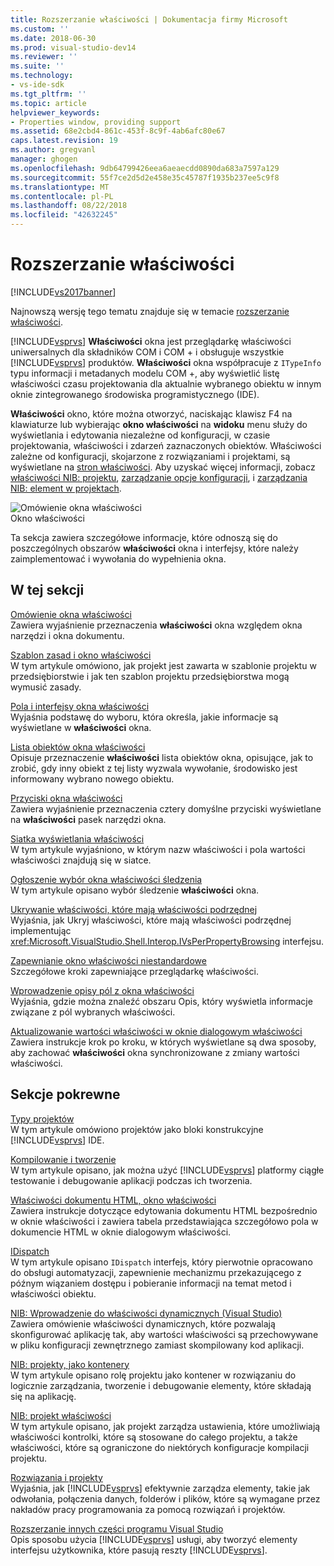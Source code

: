 ```yaml
---
title: Rozszerzanie właściwości | Dokumentacja firmy Microsoft
ms.custom: ''
ms.date: 2018-06-30
ms.prod: visual-studio-dev14
ms.reviewer: ''
ms.suite: ''
ms.technology:
- vs-ide-sdk
ms.tgt_pltfrm: ''
ms.topic: article
helpviewer_keywords:
- Properties window, providing support
ms.assetid: 68e2cbd4-861c-453f-8c9f-4ab6afc80e67
caps.latest.revision: 19
ms.author: gregvanl
manager: ghogen
ms.openlocfilehash: 9db64799426eea6aeaecdd0890da683a7597a129
ms.sourcegitcommit: 55f7ce2d5d2e458e35c45787f1935b237ee5c9f8
ms.translationtype: MT
ms.contentlocale: pl-PL
ms.lasthandoff: 08/22/2018
ms.locfileid: "42632245"
---
```

# <a name="extending-properties"></a>Rozszerzanie właściwości
[!INCLUDE[vs2017banner](../../includes/vs2017banner.md)]

Najnowszą wersję tego tematu znajduje się w temacie [rozszerzanie właściwości](https://docs.microsoft.com/visualstudio/extensibility/internals/extending-properties).  
  
[!INCLUDE[vsprvs](../../includes/vsprvs-md.md)] **Właściwości** okna jest przeglądarkę właściwości uniwersalnych dla składników COM i COM + i obsługuje wszystkie [!INCLUDE[vsprvs](../../includes/vsprvs-md.md)] produktów. **Właściwości** okna współpracuje z `ITypeInfo` typu informacji i metadanych modelu COM +, aby wyświetlić listę właściwości czasu projektowania dla aktualnie wybranego obiektu w innym oknie zintegrowanego środowiska programistycznego (IDE).  
  
 **Właściwości** okno, które można otworzyć, naciskając klawisz F4 na klawiaturze lub wybierając **okno właściwości** na **widoku** menu służy do wyświetlania i edytowania niezależne od konfiguracji, w czasie projektowania, właściwości i zdarzeń zaznaczonych obiektów. Właściwości zależne od konfiguracji, skojarzone z rozwiązaniami i projektami, są wyświetlane na [stron właściwości](../../extensibility/internals/property-pages.md). Aby uzyskać więcej informacji, zobacz [właściwości NIB: projektu](http://msdn.microsoft.com/en-us/fb126574-24ad-4c96-9b2b-6e1f3879ba50), [zarządzanie opcje konfiguracji](../../extensibility/internals/managing-configuration-options.md), i [zarządzania NIB: element w projektach](http://msdn.microsoft.com/en-us/762e606b-7f44-4b66-97a1-e30a703654a0).  
  
 ![Omówienie okna właściwości](../../extensibility/internals/media/vspropertieswindow.png "vsPropertiesWindow")  
Okno właściwości  
  
 Ta sekcja zawiera szczegółowe informacje, które odnoszą się do poszczególnych obszarów **właściwości** okna i interfejsy, które należy zaimplementować i wywołania do wypełnienia okna.  
  
## <a name="in-this-section"></a>W tej sekcji  
 [Omówienie okna właściwości](../../extensibility/internals/properties-window-overview.md)  
 Zawiera wyjaśnienie przeznaczenia **właściwości** okna względem okna narzędzi i okna dokumentu.  
  
 [Szablon zasad i okno właściwości](../../extensibility/internals/template-policy-and-the-properties-window.md)  
 W tym artykule omówiono, jak projekt jest zawarta w szablonie projektu w przedsiębiorstwie i jak ten szablon projektu przedsiębiorstwa mogą wymusić zasady.  
  
 [Pola i interfejsy okna właściwości](../../extensibility/internals/properties-window-fields-and-interfaces.md)  
 Wyjaśnia podstawę do wyboru, która określa, jakie informacje są wyświetlane w **właściwości** okna.  
  
 [Lista obiektów okna właściwości](../../extensibility/internals/properties-window-object-list.md)  
 Opisuje przeznaczenie **właściwości** lista obiektów okna, opisujące, jak to zrobić, gdy inny obiekt z tej listy wyzwala wywołanie, środowisko jest informowany wybrano nowego obiektu.  
  
 [Przyciski okna właściwości](../../extensibility/internals/properties-window-buttons.md)  
 Zawiera wyjaśnienie przeznaczenia cztery domyślne przyciski wyświetlane na **właściwości** pasek narzędzi okna.  
  
 [Siatka wyświetlania właściwości](../../extensibility/internals/properties-display-grid.md)  
 W tym artykule wyjaśniono, w którym nazw właściwości i pola wartości właściwości znajdują się w siatce.  
  
 [Ogłoszenie wybór okna właściwości śledzenia](../../misc/announcing-property-window-selection-tracking.md)  
 W tym artykule opisano wybór śledzenie **właściwości** okna.  
  
 [Ukrywanie właściwości, które mają właściwości podrzędnej](../../misc/hiding-properties-that-have-child-properties.md)  
 Wyjaśnia, jak Ukryj właściwości, które mają właściwości podrzędnej implementując <xref:Microsoft.VisualStudio.Shell.Interop.IVsPerPropertyBrowsing> interfejsu.  
  
 [Zapewnianie okno właściwości niestandardowe](../../misc/providing-a-custom-properties-window.md)  
 Szczegółowe kroki zapewniające przeglądarkę właściwości.  
  
 [Wprowadzenie opisy pól z okna właściwości](../../misc/getting-field-descriptions-from-the-properties-window.md)  
 Wyjaśnia, gdzie można znaleźć obszaru Opis, który wyświetla informacje związane z pól wybranych właściwości.  
  
 [Aktualizowanie wartości właściwości w oknie dialogowym właściwości](../../misc/updating-property-values-in-the-properties-window.md)  
 Zawiera instrukcje krok po kroku, w których wyświetlane są dwa sposoby, aby zachować **właściwości** okna synchronizowane z zmiany wartości właściwości.  
  
## <a name="related-sections"></a>Sekcje pokrewne  
 [Typy projektów](../../extensibility/internals/project-types.md)  
 W tym artykule omówiono projektów jako bloki konstrukcyjne [!INCLUDE[vsprvs](../../includes/vsprvs-md.md)] IDE.  
  
 [Kompilowanie i tworzenie](../../ide/compiling-and-building-in-visual-studio.md)  
 W tym artykule opisano, jak można użyć [!INCLUDE[vsprvs](../../includes/vsprvs-md.md)] platformy ciągłe testowanie i debugowanie aplikacji podczas ich tworzenia.  
  
 [Właściwości dokumentu HTML, okno właściwości](http://msdn.microsoft.com/library/46e3d164-a1a7-42f9-87b0-344e10a37b62)  
 Zawiera instrukcje dotyczące edytowania dokumentu HTML bezpośrednio w oknie właściwości i zawiera tabela przedstawiająca szczegółowo pola w dokumencie HTML w oknie dialogowym właściwości.  
  
 [IDispatch](http://msdn.microsoft.com/en-us/ebbff4bc-36b2-4861-9efa-ffa45e013eb5)  
 W tym artykule opisano `IDispatch` interfejs, który pierwotnie opracowano do obsługi automatyzacji, zapewnienie mechanizmu przekazującego z późnym wiązaniem dostępu i pobieranie informacji na temat metod i właściwości obiektu.  
  
 [NIB: Wprowadzenie do właściwości dynamicznych (Visual Studio)](http://msdn.microsoft.com/en-us/f5102027-1431-4195-ae40-9b991de46d3a)  
 Zawiera omówienie właściwości dynamicznych, które pozwalają skonfigurować aplikację tak, aby wartości właściwości są przechowywane w pliku konfiguracji zewnętrznego zamiast skompilowany kod aplikacji.  
  
 [NIB: projekty, jako kontenery](http://msdn.microsoft.com/en-us/87d40f63-f487-4767-8963-64beec27ba1b)  
 W tym artykule opisano rolę projektu jako kontener w rozwiązaniu do logicznie zarządzania, tworzenie i debugowanie elementy, które składają się na aplikację.  
  
 [NIB: projekt właściwości](http://msdn.microsoft.com/en-us/fb126574-24ad-4c96-9b2b-6e1f3879ba50)  
 W tym artykule opisano, jak projekt zarządza ustawienia, które umożliwiają właściwości kontrolki, które są stosowane do całego projektu, a także właściwości, które są ograniczone do niektórych konfiguracje kompilacji projektu.  
  
 [Rozwiązania i projekty](../../ide/solutions-and-projects-in-visual-studio.md)  
 Wyjaśnia, jak [!INCLUDE[vsprvs](../../includes/vsprvs-md.md)] efektywnie zarządza elementy, takie jak odwołania, połączenia danych, folderów i plików, które są wymagane przez nakładów pracy programowania za pomocą rozwiązań i projektów.  
  
 [Rozszerzanie innych części programu Visual Studio](../../extensibility/extending-other-parts-of-visual-studio.md)  
 Opis sposobu użycia [!INCLUDE[vsprvs](../../includes/vsprvs-md.md)] usługi, aby tworzyć elementy interfejsu użytkownika, które pasują reszty [!INCLUDE[vsprvs](../../includes/vsprvs-md.md)].

